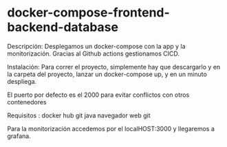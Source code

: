# docker-compose-frontend-backend-database
Descripción: Desplegamos un docker-compose con la app y la monitorización. Gracias al Github actions gestionamos CICD.

Instalación: Para correr el proyecto, simplemente hay que descargarlo y en la carpeta del proyecto, lanzar un docker-compose up, y en un minuto despliega.

El puerto por defecto es el 2000 para evitar conflictos con otros contenedores

Requisitos :
docker hub
git
java
navegador web
git


Para la monitorización accedemos por el localHOST:3000 y llegaremos a grafana.


